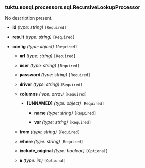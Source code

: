 ### tuktu.nosql.processors.sql.RecursiveLookupProcessor
No description present.

  * **id** *(type: string)* `[Required]`

  * **result** *(type: string)* `[Required]`

  * **config** *(type: object)* `[Required]`

    * **url** *(type: string)* `[Required]`

    * **user** *(type: string)* `[Required]`

    * **password** *(type: string)* `[Required]`

    * **driver** *(type: string)* `[Required]`

    * **columns** *(type: array)* `[Required]`

      * **[UNNAMED]** *(type: object)* `[Required]`

        * **name** *(type: string)* `[Required]`

        * **var** *(type: string)* `[Required]`

    * **from** *(type: string)* `[Required]`

    * **where** *(type: string)* `[Required]`

    * **include_original** *(type: boolean)* `[Optional]`

    * **n** *(type: int)* `[Optional]`

